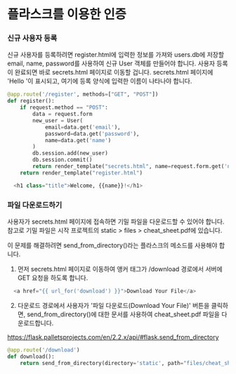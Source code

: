 # 플라스크를 이용한 인증

### 신규 사용자 등록
신규 사용자를 등록하려면 register.html에 입력한 정보를 가져와 users.db에 저장할 email, name, password를 사용하여 신규 User 객체를 만들어야 합니다.
사용자 등록이 완료되면 바로 secrets.html 페이지로 이동할 겁니다.
secrets.html 페이지에 'Hello <insert name>'이 표시되고, 여기에 등록 양식에 입력한 이름이 나타나야 합니다.
```python
@app.route('/register', methods=["GET", "POST"])
def register():
    if request.method == "POST":
        data = request.form
        new_user = User(
            email=data.get('email'),
            password=data.get('password'),
            name=data.get('name')
        )
        db.session.add(new_user)
        db.session.commit()
        return render_template("secrets.html", name=request.form.get('name'))
    return render_template("register.html")
```
```python
  <h1 class="title">Welcome, {{name}}!</h1>
```

### 파일 다운로드하기
사용자가 secrets.html 페이지에 접속하면 기밀 파일을 다운로드할 수 있어야 합니다. 참고로 기밀 파일은 시작 프로젝트의 static > files > cheat_sheet.pdf에 있습니다.

이 문제를 해결하려면 send_from_directory()라는 플라스크의 메소드를 사용해야 합니다.

1. 먼저 secrets.html 페이지로 이동하여 앵커 태그가 /download 경로에서 서버에 GET 요청을 하도록 합니다.
```python
  <a href="{{ url_for('download') }}">Download Your File</a>

```
2. 다운로드 경로에서 사용자가 '파일 다운로드(Download Your File)' 버튼을 클릭하면, send_from_directory()에 대한 문서를 사용하여 cheat_sheet.pdf 파일을 다운로드합니다.

https://flask.palletsprojects.com/en/2.2.x/api/#flask.send_from_directory
```python
@app.route('/download')
def download():
    return send_from_directory(directory='static', path="files/cheat_sheet.pdf")
```
